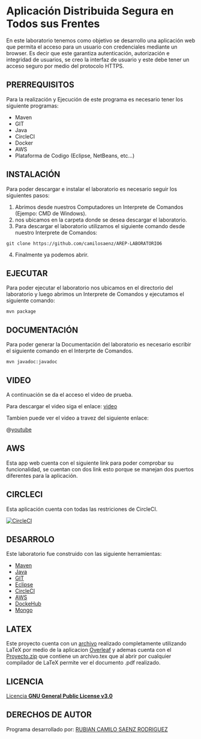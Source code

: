 # Aplicación Distribuida Segura en Todos sus Frentes

En este laboratorio tenemos como objetivo se desarrollo una aplicación web que permita el acceso para un usuario con credenciales mediante un browser. Es decir que este garantiza autenticación, autorización e integridad de usuarios, se creo la interfaz de usuario y este debe tener un acceso seguro por medio del protocolo HTTPS.

## PRERREQUISITOS

Para la realización y Ejecución de este programa es necesario tener los siguiente programas:
* Maven
* GIT
* Java
* CircleCI
* Docker
* AWS
* Plataforma de Codigo (Eclipse, NetBeans, etc...)

## INSTALACIÓN
Para poder descargar e instalar el laboratorio es necesario seguir los siguientes pasos:
1. Abrimos desde nuestros Computadores un Interprete de Comandos (Ejempo: CMD de Windows).
2. nos ubicamos en la carpeta donde se desea descargar el laboratorio.
3. Para descargar el laboratorio utilizamos el siguiente comando desde nuestro Interprete de Comandos:
```
git clone https://github.com/camilosaenz/AREP-LABORATORIO6
```
4. Finalmente ya podemos abrir.

## EJECUTAR

Para poder ejecutar el laboratorio nos ubicamos en el directorio del laboratorio y luego abrimos un Interprete de Comandos y ejecutamos el siguiente comando:
```
mvn package
```

## DOCUMENTACIÓN
Para poder generar la Documentación del laboratorio es necesario escribir el siguiente comando en el Interprte de Comandos.
```
mvn javadoc:javadoc
```
## VIDEO

A continuación se da el acceso el video de prueba.

Para descargar el video siga el enlace: [video](https://github.com/camilosaenz/AREP-LABORATORIO6/blob/master/video.mp4)

Tambien puede ver el video a travez del siguiente enlace:

@[youtube](https://youtu.be/GzFBOs0-RBg)

## AWS

Esta app web cuenta con el siguiente link para poder comprobar su funcionalidad, se cuentan con dos link esto porque se manejan dos puertos diferentes para la aplicación.

## CIRCLECI

Esta aplicación cuenta con todas las restriciones de CircleCI.

 [![CircleCI](https://circleci.com/gh/circleci/circleci-docs.svg?style=svg)](https://app.circleci.com/pipelines/github/camilosaenz/AREP-LABORATORIO5)
 
## DESARROLO

Este laboratorio fue construido con las siguiente herramientas:
* [Maven](https://maven.apache.org/)
* [Java](https://www.java.com/es/)
* [GIT](https://git-scm.com/)
* [Eclipse](https://www.eclipse.org/)
* [CircleCI](https://circleci.com/)
* [AWS](https://www.awseducate.com/student/s/)
* [DockeHub](https://hub.docker.com/)
* [Mongo](https://www.mongodb.com/es)
 
## LATEX

Este proyecto cuenta con un [archivo](https://github.com/camilosaenz/AREP-LABORATORIO6/blob/master/AREP%20-%20LABORATORIO6.pdf) realizado completamente utilizando LaTeX por medio de la aplicacion [Overleaf](https://www.overleaf.com/project) y ademas cuenta con el [Proyecto.zip](https://github.com/camilosaenz/AREP-LABORATORIO6/blob/master/AREP%20-%20LABORATORIO6.zip) que contiene un archivo.tex que al abrir por cualquier compilador de LaTeX permite ver el documento .pdf realizado. 
 
## LICENCIA

[Licencia **GNU General Public License v3.0**](https://github.com/camilosaenz/AREP-LABORATORIO6/blob/master/LICENSE)

## DERECHOS DE AUTOR

Programa desarrollado por:
[RUBIAN CAMILO SAENZ RODRIGUEZ](https://github.com/camilosaenz)
